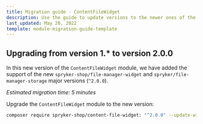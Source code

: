 ```yaml
---
title: Migration guide - ContentFileWidget
description: Use the guide to update versions to the newer ones of the ContentFileWidget module.
last_updated: May 20, 2022
template: module-migration-guide-template
---
```


## Upgrading from version 1.* to version 2.0.0

In this new version of the `ContentFileWidget` module, we have added the support of the new `spryker-shop/file-manager-widget` and `spryker/file-manager-storage` major versions (`^2.0.0`).

*Estimated migration time: 5 minutes*

Upgrade the `ContentFileWidget` module to the new version:

```bash
composer require spryker-shop/content-file-widget: "^2.0.0" --update-with-dependencies
```
